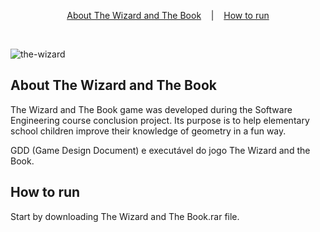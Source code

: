 <p align="center">
 <a href="#the-wizard-and-the-book">About The Wizard and The Book</a>
 &nbsp;&nbsp;&nbsp;|&nbsp;&nbsp;&nbsp;
<a href="#how-to-run">How to run</a>
</p>

</br>

![the-wizard](https://user-images.githubusercontent.com/72872854/191307164-f2bb708f-a054-40ee-8faa-87cafe296dcc.jpeg)

## About The Wizard and The Book

The Wizard and The Book game was developed during the Software Engineering course conclusion project.
Its purpose is to help elementary school children improve their knowledge of geometry in a fun way.

GDD (Game Design Document) e executável do jogo The Wizard and the Book.

## How to run

Start by downloading The Wizard and The Book.rar file.

